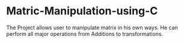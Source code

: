 # Matric-Manipulation-using-C
The Project allows user to manipulate matrix in his own ways. He can perform all major operations from Additions to transformations.
